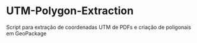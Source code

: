 # UTM-Polygon-Extraction
Script para extração de coordenadas UTM de PDFs e criação de poligonais em GeoPackage
